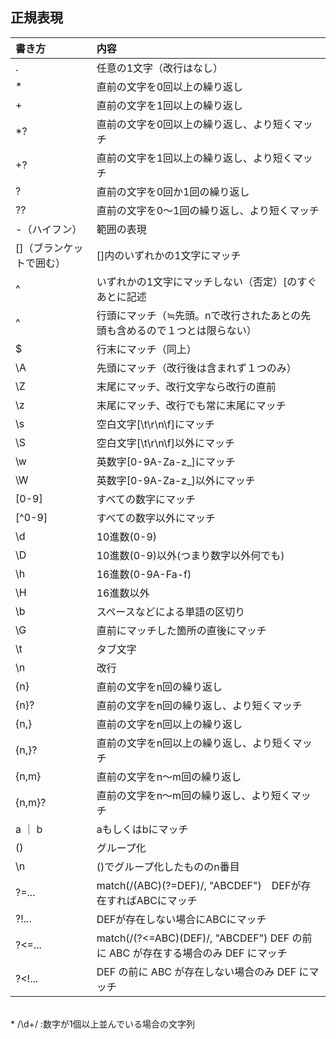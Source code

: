 ## 正規表現
|書き方 |	内容 |
|:---|:---|
|.|	任意の1文字（改行はなし）|
|*	|直前の文字を0回以上の繰り返し|
|+	|直前の文字を1回以上の繰り返し|
|*?	|直前の文字を0回以上の繰り返し、より短くマッチ|
|+?	|直前の文字を1回以上の繰り返し、より短くマッチ|
|?	|直前の文字を0回か1回の繰り返し|
|??|	直前の文字を0〜1回の繰り返し、より短くマッチ|
|-（ハイフン）|	範囲の表現|
|[]（ブランケットで囲む）|	[]内のいずれかの1文字にマッチ|
|^|	いずれかの1文字にマッチしない（否定）[のすぐあとに記述|
|^|行頭にマッチ（≒先頭。nで改行されたあとの先頭も含めるので１つとは限らない）|
|$|行末にマッチ（同上）|
|\A|	先頭にマッチ（改行後は含まれず１つのみ）|
|\Z|	末尾にマッチ、改行文字なら改行の直前|
|\z|末尾にマッチ、改行でも常に末尾にマッチ|
|\s	|空白文字[\t\r\n\f]にマッチ|
|\S	|空白文字[\t\r\n\f]以外にマッチ|
|\w	|英数字[0-9A-Za-z_]にマッチ|
|\W	|英数字[0-9A-Za-z_]以外にマッチ|
|[0-9]	|すべての数字にマッチ|
[^0-9]	|すべての数字以外にマッチ|
|\d	|10進数(0-9)|
|\D	|10進数(0-9)以外(つまり数字以外何でも)|
|\h	|16進数(0-9A-Fa-f)|
|\H	|16進数以外|
|\b	|スペースなどによる単語の区切り|
|\G|	直前にマッチした箇所の直後にマッチ|
|\t	|タブ文字|
|\n|	改行|
|{n} |直前の文字をn回の繰り返し|
|{n}?	|直前の文字をn回の繰り返し、より短くマッチ|
|{n,}	|直前の文字をn回以上の繰り返し|
|{n,}?	|直前の文字をn回以上の繰り返し、より短くマッチ|
|{n,m}	|直前の文字をn〜m回の繰り返し|
|{n,m}?|直前の文字をn〜m回の繰り返し、より短くマッチ|
|a ｜ b	|aもしくはbにマッチ|
|() |グループ化 |
|\n|()でグループ化したもののn番目|
|?=... | match(/(ABC)(?=DEF)/, "ABCDEF")　DEFが存在すればABCにマッチ|
|?!...| DEFが存在しない場合にABCにマッチ|
|?<=... |match(/(?<=ABC)(DEF)/, "ABCDEF") DEF の前に ABC が存在する場合のみ DEF にマッチ |
|?<!... | DEF の前に ABC が存在しない場合のみ DEF にマッチ|
<br>
* /\d+/ :数字が1個以上並んでいる場合の文字列

